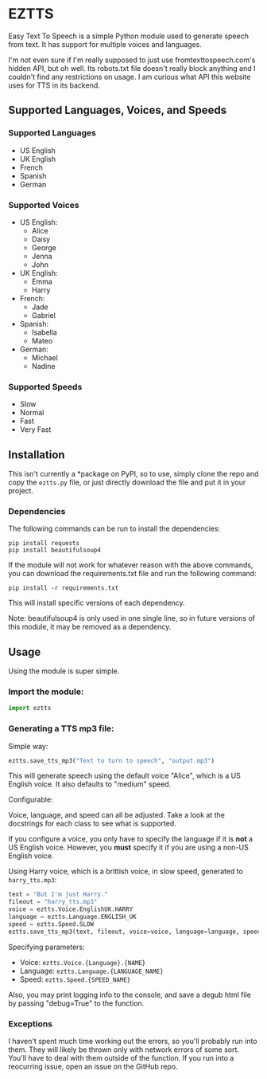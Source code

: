 # EZTTS

Easy Text To Speech is a simple Python module used to generate speech from text. It has support for multiple voices and languages.

I'm not even sure if I'm really supposed to just use fromtexttospeech.com's hidden API, but oh well. Its robots.txt file doesn't really block anything and I couldn't find any restrictions on usage. I am curious what API this website uses for TTS in its backend.

## Supported Languages, Voices, and Speeds

### Supported Languages
* US English
* UK English
* French
* Spanish
* German

### Supported Voices
* US English:
    * Alice
    * Daisy
    * George
    * Jenna
    * John
* UK English:
    * Emma
    * Harry
* French:
    * Jade
    * Gabriel
* Spanish:
    * Isabella
    * Mateo
* German:
    * Michael
    * Nadine

### Supported Speeds
* Slow
* Normal
* Fast
* Very Fast

## Installation

This isn't currently a *package on PyPI, so to use, simply clone the repo and copy the `eztts.py` file, or just directly download the file and put it in your project.

### Dependencies

The following commands can be run to install the dependencies:

```
pip install requests
pip install beautifulsoup4
```

If the module will not work for whatever reason with the above commands, you can download the requirements.txt file and run the following command:

```
pip install -r requirements.txt
```

This will install specific versions of each dependency.

Note: beautifulsoup4 is only used in one single line, so in future versions of this module, it may be removed as a dependency.


## Usage

Using the module is super simple.

### Import the module:

```Python
import eztts
```

### Generating a TTS mp3 file:

Simple way:

```Python
eztts.save_tts_mp3("Text to turn to speech", "output.mp3")
```

This will generate speech using the default voice "Alice", which is a US English voice. It also defaults to "medium" speed.

Configurable:

Voice, language, and speed can all be adjusted. Take a look at the docstrings for each class to see what is supported.

If you configure a voice, you only have to specify the language if it is **not** a US English voice. However, you **must** specify it if you are using a non-US English voice.

Using Harry voice, which is a brittish voice, in slow speed, generated to `harry_tts.mp3`:

```Python
text = "But I'm just Harry."
fileout = "harry_tts.mp3"
voice = eztts.Voice.EnglishUK.HARRY
language = eztts.Language.ENGLISH_UK
speed = eztts.Speed.SLOW
eztts.save_tts_mp3(text, fileout, voice=voice, language=language, speed=speed)
```

Specifying parameters:
* Voice: `eztts.Voice.{Language}.{NAME}`
* Language: `eztts.Language.{LANGUAGE_NAME}`
* Speed: `eztts.Speed.{SPEED_NAME}`

Also, you may print logging info to the console, and save a degub html file by passing "debug=True" to the function.

### Exceptions

I haven't spent much time working out the errors, so you'll probably run into them. They will likely be thrown only with network errors of some sort. You'll have to deal with them outside of the function. If you run into a reocurring issue, open an issue on the GitHub repo.
